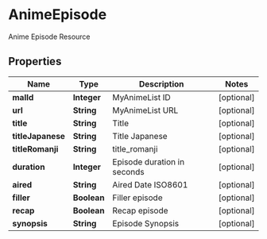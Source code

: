 

# AnimeEpisode

Anime Episode Resource

## Properties

| Name | Type | Description | Notes |
|------------ | ------------- | ------------- | -------------|
|**malId** | **Integer** | MyAnimeList ID |  [optional] |
|**url** | **String** | MyAnimeList URL |  [optional] |
|**title** | **String** | Title |  [optional] |
|**titleJapanese** | **String** | Title Japanese |  [optional] |
|**titleRomanji** | **String** | title_romanji |  [optional] |
|**duration** | **Integer** | Episode duration in seconds |  [optional] |
|**aired** | **String** | Aired Date ISO8601 |  [optional] |
|**filler** | **Boolean** | Filler episode |  [optional] |
|**recap** | **Boolean** | Recap episode |  [optional] |
|**synopsis** | **String** | Episode Synopsis |  [optional] |



